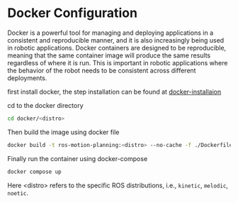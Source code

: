 # Docker Configuration

Docker is a powerful tool for managing and deploying applications in a consistent and reproducible manner, and it is also increasingly being used in robotic applications. Docker containers are designed to be reproducible, meaning that the same container image will produce the same results regardless of where it is run. This is important in robotic applications where the behavior of the robot needs to be consistent across different deployments.

first install docker, the step installation can be found at [docker-installaion](https://docs.docker.com/engine/install/ubuntu/)

cd to the docker directory
```sh
cd docker/<distro>
```
Then build the image using docker file
```sh
docker build -t ros-motion-planning:<distro> --no-cache -f ./Dockerfile1 ../../
```
Finally run the container using docker-compose
```sh
docker compose up
```
Here \<distro> refers to the specific ROS distributions, i.e., `kinetic`, `melodic`, `noetic`.

